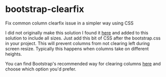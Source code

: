 # bootstrap-clearfix
Fix common column clearfix issue in a simpler way using CSS

I did not originally make this solution I found it <a href="http://www.bluthemes.com/blog/3/clearing-bootstrap-3-columns">here</a> and added to this solution to include all sizes. Just add this bit of CSS after the bootstrap.css in your project. This will prevent columns from not clearing left during screen resize. Typically this happens when columns take on different heights.

You can find Bootstrap's recommended way for clearing columns <a href="http://getbootstrap.com/css/#helper-classes-clearfix">here</a> and choose which option you'd prefer.

